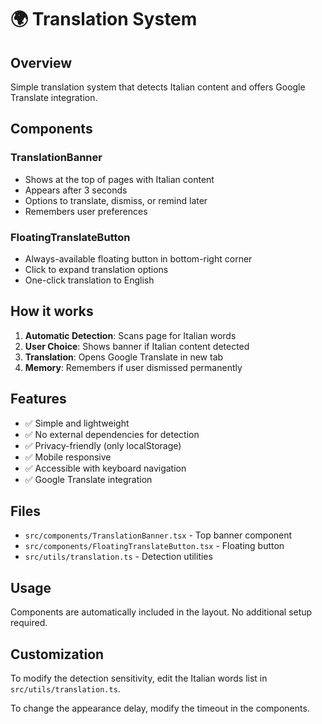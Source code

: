 # 🌍 Translation System

## Overview

Simple translation system that detects Italian content and offers Google Translate integration.

## Components

### TranslationBanner

- Shows at the top of pages with Italian content
- Appears after 3 seconds
- Options to translate, dismiss, or remind later
- Remembers user preferences

### FloatingTranslateButton

- Always-available floating button in bottom-right corner
- Click to expand translation options
- One-click translation to English

## How it works

1. **Automatic Detection**: Scans page for Italian words
2. **User Choice**: Shows banner if Italian content detected
3. **Translation**: Opens Google Translate in new tab
4. **Memory**: Remembers if user dismissed permanently

## Features

- ✅ Simple and lightweight
- ✅ No external dependencies for detection
- ✅ Privacy-friendly (only localStorage)
- ✅ Mobile responsive
- ✅ Accessible with keyboard navigation
- ✅ Google Translate integration

## Files

- `src/components/TranslationBanner.tsx` - Top banner component
- `src/components/FloatingTranslateButton.tsx` - Floating button
- `src/utils/translation.ts` - Detection utilities

## Usage

Components are automatically included in the layout. No additional setup required.

## Customization

To modify the detection sensitivity, edit the Italian words list in `src/utils/translation.ts`.

To change the appearance delay, modify the timeout in the components.
